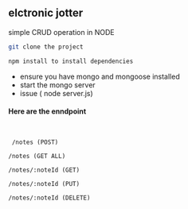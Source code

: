 ## elctronic jotter

simple CRUD operation in NODE


```bash
git clone the project
```

```bash
npm install to install dependencies
```

* ensure you have mongo and mongoose installed
* start the mongo server
* issue ( node server.js)



####  Here are the enndpoint

```


 /notes (POST)

/notes (GET ALL)

/notes/:noteId (GET)

/notes/:noteId (PUT)

/notes/:noteId (DELETE)

```